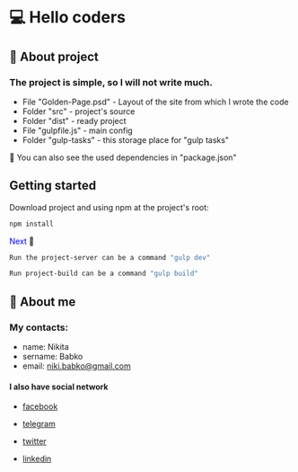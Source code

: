 # &#128187; Hello coders

## &#x1F4D8; About project

### The project is simple, so I will not write much.

-   File "Golden-Page.psd" - Layout of the site from which I wrote the code
-   Folder "src" - project's source
-   Folder "dist" - ready project
-   File "gulpfile.js" - main config
-   Folder "gulp-tasks" - this storage place for "gulp tasks"

&#x1F534; You can also see the used dependencies in "package.json"

## Getting started

Download project and using npm at the project's root:

```sh
npm install
```

<span style="color: blue">Next</span> &#x1F53D;

```sh
Run the project-server can be a command "gulp dev"
```

```sh
Run project-build can be a command "gulp build"
```

## &#129534; About me

### My contacts:

-   name: Nikita
-   sername: Babko
-   email: niki.babko@gmail.com

#### I also have social network

-   [facebook](https://www.facebook.com/nikita.babko?ref=bookmarks)

-   [telegram](https://t.me/White_Rabbit_AI)

-   [twitter](https://twitter.com/white_rabbit_ai)

-   [linkedin](https://www.linkedin.com/in/%D0%BD%D0%B8%D0%BA%D0%B8%D1%82%D0%B0-%D0%B1%D0%B0%D0%B1%D0%BA%D0%BE-621618186/)

